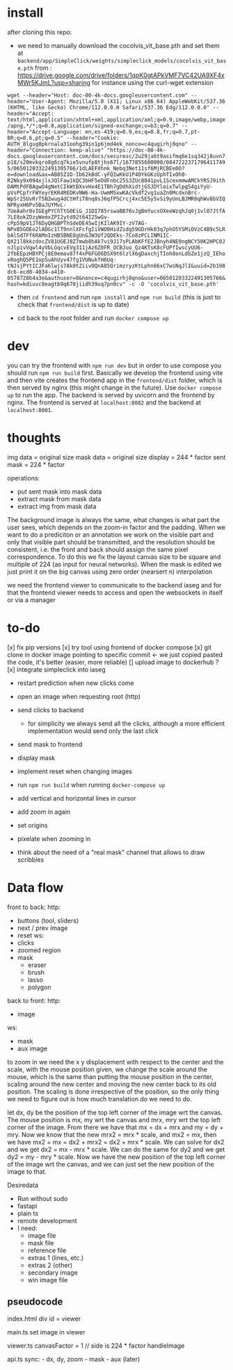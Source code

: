 # install
after cloning this repo:

- we need to manually download the cocolvis_vit_base.pth and set them at `backend/app/SimpleClick/weights/simpleclick_models/cocolvis_vit_base.pth`
from :
https://drive.google.com/drive/folders/1qpK0gtAPkVMF7VC42UA9XF4xMWr5KJmL?usp=sharing
for instance using the curl-wget extension

`wget --header="Host: doc-00-4k-docs.googleusercontent.com" --header="User-Agent: Mozilla/5.0 (X11; Linux x86_64) AppleWebKit/537.36 (KHTML, like Gecko) Chrome/112.0.0.0 Safari/537.36 Edg/112.0.0.0" --header="Accept: text/html,application/xhtml+xml,application/xml;q=0.9,image/webp,image/apng,*/*;q=0.8,application/signed-exchange;v=b3;q=0.7" --header="Accept-Language: en,es-419;q=0.9,es;q=0.8,fr;q=0.7,pt-BR;q=0.6,pt;q=0.5" --header="Cookie: AUTH_8lgug8pkrnala31oohg39in1p6jmd4ek_nonce=c4qugirhj0qno" --header="Connection: keep-alive" "https://doc-00-4k-docs.googleusercontent.com/docs/securesc/2u29ja6t9asifmq6e1sq342j8uvn7p18/s20mvkqro8g6cq7kie5vnufp8tjhs67l/1677855600000/08472223717964117495/06501203322491305766/1dLAEFXhnk_Nebq3Net11sf6MjRCBEe0O?e=download&ax=AB85Z1D-Ib62kBdC-yFQIwKkU1P4DYkGKzUphTIxOh0-R2Nky9x094xjlsJQlFaw1kQC3bHF5eDdFnbc25S3ZUc8041pvL1ScexmmwAMCkYR5J9ithDAMtPdFBAgwO4gNetCIkWtBXxvHx4E1TBh7gDdhXidtjGSJDYloixTwlpgS4giYyU-pVsPCpfrFWYeyrEKR4REDKvNW6-Ha-UwmMSxwKAcVkdf2vg1uaZn0McdxnBrc-WpSr2SUvRrT5N2wug4dCtHfiT8nq8sJ6qfPSCrcj4xc5E5y5vSi9yUnLBJMR0qhWv8bVIQNPRyxH6Pv5BaJUYMvL-7UeAahr8vIGEgPYChTtG0EiG_J1DI785rswaBB76vJgBmYucxOXeeWzqhJq0j1vl07JtfA7LE8okZOzyWemxZPI2ytd92t64I25wGv-cPp59pV1JT6DyQHGBPThSdeDE4SwIjKIlAK9IY-zV7AG-NPxB5GOEo2lADGc1lT9nnlXFcfgIiVWO0HidZsdg59GDrHk03q7phO5YSMiOVzC4B9c5LRbAlSd7Ff6RAMnIzHB5BNE8gUnGJW3Uf2QDEks-7Co8zPCLINM1IC-QX21l8kkzdocZV81UGEJ8Z7mwb8hAk7vi9J17sPLAbKFfE2JBnyh4NE0ngNCY50K2HPC0JnJlpivVqwl4yVbLGqcvEVg311jAz6Z0FR_OCBJuo_Qz4KTsK8cFUPfIwscyUU6-2fbEEpzHBYPCj8E0emav87f4xP6FGO6DSX9t6lzlX6gDaxchjTIoh8onLdbZe1jzQ_IEhoxRoghQSPE1opSuAhUyv47fg1VUNukfH6Uq-tNJsjPYtICJFa6lwjs7Ak0tZiivOQnA85QrimzryzKtLphn66xC7wsNqJlI&uuid=2b198dc6-ecd0-4034-a410-0578728b4a3e&authuser=0&nonce=c4qugirhj0qno&user=06501203322491305766&hash=kdiuvc8eagtb9q670jiidh39uq7pn0cv" -c -O 'cocolvis_vit_base.pth'`

- then `cd frontend` and run `npm install` and `npm run build` (this is just to check that `frontend/dist` is up to date)

- cd back to the root folder and run `docker compose up`


# dev
you can try the frontend with `npm run dev` but in order to use compose you should run `npm run build` first. Basically we develop the frontend using vite and then vite creates the frontend app in the `frontend/dist` folder, which is then served by nginx (this might change in the future). 
Use `docker compose up` to run the app. The backend is served by uvicorn and the frontend by nginx. The frontend is served at `localhost:8082` and the backend at `localhost:8001`. 

# thoughts
img data = original size
mask data = original size
display = 244 * factor
sent mask = 224 * factor

operations:
  - put sent mask into mask data
  - extract mask from mask data
  - extract img from mask data

The background image is always the same, what changes is what part the user sees, which depends on the zoom-in factor and the padding. When we want to do a prediciton or an annotation we work on the visible part and only that visible part should be transmitted, and the resolution should be consistent, i.e. the front and back should assign the same pixel correspondence. 
To do this we fix the layout canvas size to be square and multiple of 224 (as input for neural networks). When the mask is edited we just print it on the big canvas using zero order (nearsert n) interpolation

we need the frontend viewer to communicate to the backend iaseg and for that the frontend viewer needs to access and open the websockets in itself or via a manager

# to-do
[x] fix pip versions
[x] try tool using frontend of docker compose
[x] git clone in docker image pointing to specific commit <- we just copied pasted the code, it's better (easier, more reliable)
[] upload image to dockerhub ?
[x] integrate simpleclick into iaseg
- restart prediction when new clicks come 
- open an image when requesting root (http)
- send clicks to backend
  - for simplicity we always send all the clicks, although a more efficient implementation would send only the last click
- send mask to frontend
- display mask
- implement reset when changing images
- run `npm run build` when running `docker-compose up`

- add vertical and horizontal lines in cursor
- add zoom in again
- set origins
- pixelate when zooming in
- think about the need of a "real mask" channel that allows to draw scribbles



# Data flow
front to back:
  http:
  - buttons (tool, sliders)
  - next / prev image
  - reset
  ws:
  - clicks
  - zoomed region
  - mask
    - eraser
    - brush
    - lasso
    - polygon

back to front:
  http:
  - image

  ws:
  - mask
  - aux image




to zoom in we need the x y displacement with respect to the center and the scale, with the mouse position given, we change the scale around the mouse, which is the same than putting the mouse position in the center, scaling around the new center and moving the new center back to its old position. The scaling is done irrespective of the position, so the only thing we need to figure out is how much translation do we need to do.

let dx, dy be the position of the top left corner of the image wrt the canvas. The mouse position is mx, my wrt the canvas and mrx, mry wrt the top left corner of the image. From there we have that mx = dx + mrx and my = dy + mry. Now we know that the new mrx2 = mrx * scale, and mx2 = mx, then we have mx2 = mx = dx2 + mrx2 = dx2 + mrx * scale. We can solve for dx2 and we get dx2 = mx - mrx * scale. We can do the same for dy2 and we get dy2 = my - mry * scale. Now we have the new position of the top left corner of the image wrt the canvas, and we can just set the new position of the image to that.

Desiredata
- Run without sudo
- fastapi
- plain ts
- remote development
- I need:
  - image file
  - mask file
  - reference file
  - extras 1 (lines, etc.)
  - extras 2 (other)
  - secondary image
  - win image file



## pseudocode 

index.html
  div id = viewer

main.ts
  set image in viewer

viewer.ts
  canvasFactor = 1  // side is 224 * factor
  handleImage

api.ts
  sync:
    - dx, dy, zoom
    - mask
    - aux (later)



